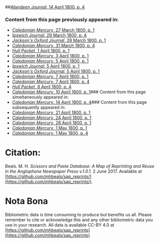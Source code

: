 ##[*Aberdeen Journal*, 14 April 1800, p. 4](https://mhbeals.github.io/sap_html/Aberdeen-Journal/Aberdeen-Journal-14-April-1800-p-4)

### Content from this page previously appeared in:
+ [*Caledonian Mercury*, 27 March 1800, p. 1](https://mhbeals.github.io/sap_html/Caledonian-Mercury/Caledonian-Mercury-27-March-1800-p-1)
+ [*Ipswich Journal*, 29 March 1800, p. 4](https://mhbeals.github.io/sap_html/Ipswich-Journal/Ipswich-Journal-29-March-1800-p-4)
+ [*Jackson's Oxford Journal*, 29 March 1800, p. 1](https://mhbeals.github.io/sap_html/Jackson's-Oxford-Journal/Jackson's-Oxford-Journal-29-March-1800-p-1)
+ [*Caledonian Mercury*, 31 March 1800, p. 4](https://mhbeals.github.io/sap_html/Caledonian-Mercury/Caledonian-Mercury-31-March-1800-p-4)
+ [*Hull Packet*, 1 April 1800, p. 1](https://mhbeals.github.io/sap_html/Hull-Packet/Hull-Packet-1-April-1800-p-1)
+ [*Caledonian Mercury*, 3 April 1800, p. 1](https://mhbeals.github.io/sap_html/Caledonian-Mercury/Caledonian-Mercury-3-April-1800-p-1)
+ [*Caledonian Mercury*, 5 April 1800, p. 1](https://mhbeals.github.io/sap_html/Caledonian-Mercury/Caledonian-Mercury-5-April-1800-p-1)
+ [*Ipswich Journal*, 5 April 1800, p. 1](https://mhbeals.github.io/sap_html/Ipswich-Journal/Ipswich-Journal-5-April-1800-p-1)
+ [*Jackson's Oxford Journal*, 5 April 1800, p. 1](https://mhbeals.github.io/sap_html/Jackson's-Oxford-Journal/Jackson's-Oxford-Journal-5-April-1800-p-1)
+ [*Caledonian Mercury*, 7 April 1800, p. 1](https://mhbeals.github.io/sap_html/Caledonian-Mercury/Caledonian-Mercury-7-April-1800-p-1)
+ [*Caledonian Mercury*, 7 April 1800, p. 4](https://mhbeals.github.io/sap_html/Caledonian-Mercury/Caledonian-Mercury-7-April-1800-p-4)
+ [*Hull Packet*, 8 April 1800, p. 4](https://mhbeals.github.io/sap_html/Hull-Packet/Hull-Packet-8-April-1800-p-4)
+ [*Caledonian Mercury*, 10 April 1800, p. 1](https://mhbeals.github.io/sap_html/Caledonian-Mercury/Caledonian-Mercury-10-April-1800-p-1)### Content from this page simeltaneously appeared in:
+ [*Caledonian Mercury*, 14 April 1800, p. 4](https://mhbeals.github.io/sap_html/Caledonian-Mercury/Caledonian-Mercury-14-April-1800-p-4)### Content from this page subsequently appeared in:
+ [*Caledonian Mercury*, 21 April 1800, p. 1](https://mhbeals.github.io/sap_html/Caledonian-Mercury/Caledonian-Mercury-21-April-1800-p-1)
+ [*Caledonian Mercury*, 24 April 1800, p. 1](https://mhbeals.github.io/sap_html/Caledonian-Mercury/Caledonian-Mercury-24-April-1800-p-1)
+ [*Caledonian Mercury*, 28 April 1800, p. 1](https://mhbeals.github.io/sap_html/Caledonian-Mercury/Caledonian-Mercury-28-April-1800-p-1)
+ [*Caledonian Mercury*, 1 May 1800, p. 1](https://mhbeals.github.io/sap_html/Caledonian-Mercury/Caledonian-Mercury-1-May-1800-p-1)
+ [*Caledonian Mercury*, 1 May 1800, p. 4](https://mhbeals.github.io/sap_html/Caledonian-Mercury/Caledonian-Mercury-1-May-1800-p-4)
                    
# Citation: 

Beals. M. H. *Scissors and Paste Database: A Map of Reprinting and Reuse in the Anglophone Newspaper Press v.1.0.1.* 2 June 2017. Available at [https://github.com/mhbeals/sap_reprints/](https://github.com/mhbeals/sap_reprints/). 
                    
# Nota Bona

Bibliometric data is time consuming to produce but benefits us all. Please remember to cite or acknowledge this and any other bibliometric data you use in your research. All data is available CC-BY 4.0 at [https://github.com/mhbeals/sap_reprints](https://github.com/mhbeals/sap_reprints)